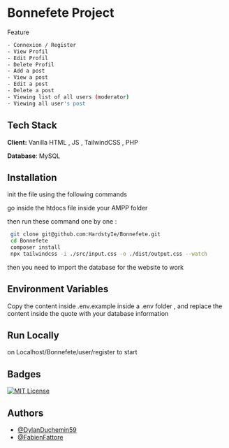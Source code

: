 # Bonnefete Project

Feature

```bash
- Connexion / Register
- View Profil
- Edit Profil
- Delete Profil
- Add a post
- View a post
- Edit a post
- Delete a post
- Viewing list of all users (moderator)
- Viewing all user's post
```

## Tech Stack

**Client:** Vanilla HTML , JS , TailwindCSS , PHP

**Database**: MySQL

## Installation

init the file using the following commands

go inside the htdocs file inside your AMPP folder

then run these command one by one :

```bash
 git clone git@github.com:HardstyIe/Bonnefete.git
 cd Bonnefete
 composer install
 npx tailwindcss -i ./src/input.css -o ./dist/output.css --watch
```

then you need to import the database for the website to work

## Environment Variables

Copy the content inside .env.example inside a .env folder , and replace the content inside the quote with your database information

## Run Locally

on Localhost/Bonnefete/user/register to start

## Badges

[![MIT License](https://img.shields.io/badge/License-MIT-green.svg)](https://choosealicense.com/licenses/mit/)

## Authors

- [@DylanDuchemin59](https://www.github.com/HardstyIe)
- [@FabienFattore](https://www.github.com/FabienFattore)
